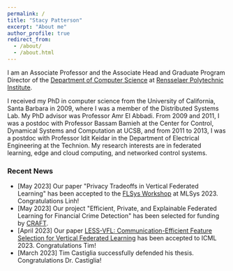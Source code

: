 ```yaml
---
permalink: /
title: "Stacy Patterson"
excerpt: "About me"
author_profile: true
redirect_from: 
  - /about/
  - /about.html
---
```


I am an Associate Professor and the Associate Head and Graduate Program Director of the [Department of Computer Science](https://science.rpi.edu/computer-science) at 
[Rensselaer Polytechnic Institute](https://rpi.edu/).

I received my PhD in computer science from the University of California, Santa Barbara in 2009, where I was a member of the Distributed Systems Lab. My PhD advisor was Professor Amr El Abbadi. From 2009 and 2011, I was a postdoc with Professor Bassam Bamieh at the Center for Control, Dynamical Systems and Computation at UCSB, and from 2011 to 2013, I was a postdoc with Professor Idit Keidar in the Department of Electrical Engineering at the Technion.
My research interests are in federated learning, edge and cloud computing, and networked control systems.


### Recent News
* [May 2023] Our paper "Privacy Tradeoffs in Vertical Federated Learning" has been accepted to the [FLSys Workshop](https://flsys.github.io/) at MLSys 2023. Congratulations Linh!
* [May 2023] Our project "Efficient, Private, and Explainable Federated Learning for Financial Crime Detection" has been selected for funding by [CRAFT](https://www.stevens.edu/craft).
* [April 2023] Our paper [LESS-VFL: Communication-Efficient Feature Selection for Vertical Federated Learning](https://arxiv.org/abs/2305.02219) has been accepted to ICML 2023. Congratulations Tim!
* [March 2023] Tim Castiglia successfully defended his thesis. Congratulations Dr. Castiglia!
